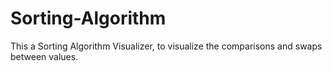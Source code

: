 # Sorting-Algorithm
 This a Sorting Algorithm Visualizer, to visualize the comparisons and swaps between values.
